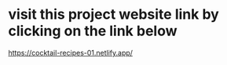 # visit this project website link by clicking on the link below

https://cocktail-recipes-01.netlify.app/
